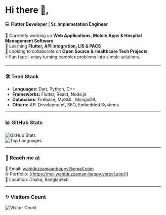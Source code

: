 # Hi there 👋,

💻 **Flutter Developer | Sr. Implemetation Engineer**  

🔭 Currently working on **Web Applications, Mobile Apps & Hospital Management Software**  
🌱 Learning **Flutter, API Integration, LIS & PACS**  
👯 Looking to collaborate on **Open Source & Healthcare Tech Projects**  
⚡ Fun fact: I enjoy turning complex problems into simple solutions.  

---

### 🛠️ Tech Stack  
- **Languages:** Dart, Python, C++  
- **Frameworks:** Flutter, React, Node.js  
- **Databases:** Firebase, MySQL, MongoDB,   
- **Others:** API Development, SEO, Embedded Systems  

---

### 📊 GitHub Stats  

![GitHub Stats](https://github-readme-stats.vercel.app/api?username=wahiduzzamanbappy&show_icons=true&theme=tokyonight)  
![Top Languages](https://github-readme-stats.vercel.app/api/top-langs/?username=wahiduzzamanbappy&layout=compact&theme=tokyonight)  

---

### 🔗 Reach me at  
📧 Email: wahiduzzamaanbappy@gmail.com  
🌐 Portfolio: [(https://md-wahiduzzaman-bappy.vercel.app/)]  
📍 Location: Dhaka, Bangladesh  

---

### ✨ Visitors Count  
![Visitor Count](https://komarev.com/ghpvc/?username=wahiduzzamanbappy&color=blue)  
